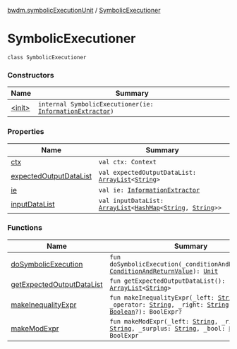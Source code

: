 [bwdm.symbolicExecutionUnit](../index.md) / [SymbolicExecutioner](./index.md)

# SymbolicExecutioner

`class SymbolicExecutioner`

### Constructors

| Name | Summary |
|---|---|
| [&lt;init&gt;](-init-.md) | `internal SymbolicExecutioner(ie: `[`InformationExtractor`](../../bwdm.information-store/-information-extractor/index.md)`)` |

### Properties

| Name | Summary |
|---|---|
| [ctx](ctx.md) | `val ctx: Context` |
| [expectedOutputDataList](expected-output-data-list.md) | `val expectedOutputDataList: `[`ArrayList`](http://docs.oracle.com/javase/6/docs/api/java/util/ArrayList.html)`<`[`String`](https://kotlinlang.org/api/latest/jvm/stdlib/kotlin/-string/index.html)`>` |
| [ie](ie.md) | `val ie: `[`InformationExtractor`](../../bwdm.information-store/-information-extractor/index.md) |
| [inputDataList](input-data-list.md) | `val inputDataList: `[`ArrayList`](http://docs.oracle.com/javase/6/docs/api/java/util/ArrayList.html)`<`[`HashMap`](http://docs.oracle.com/javase/6/docs/api/java/util/HashMap.html)`<`[`String`](https://kotlinlang.org/api/latest/jvm/stdlib/kotlin/-string/index.html)`, `[`String`](https://kotlinlang.org/api/latest/jvm/stdlib/kotlin/-string/index.html)`>>` |

### Functions

| Name | Summary |
|---|---|
| [doSymbolicExecution](do-symbolic-execution.md) | `fun doSymbolicExecution(_conditionAndReturnValue: `[`ConditionAndReturnValue`](../../bwdm.information-store/-condition-and-return-value-list/-condition-and-return-value/index.md)`): `[`Unit`](https://kotlinlang.org/api/latest/jvm/stdlib/kotlin/-unit/index.html) |
| [getExpectedOutputDataList](get-expected-output-data-list.md) | `fun getExpectedOutputDataList(): `[`ArrayList`](http://docs.oracle.com/javase/6/docs/api/java/util/ArrayList.html)`<`[`String`](https://kotlinlang.org/api/latest/jvm/stdlib/kotlin/-string/index.html)`>` |
| [makeInequalityExpr](make-inequality-expr.md) | `fun makeInequalityExpr(_left: `[`String`](https://kotlinlang.org/api/latest/jvm/stdlib/kotlin/-string/index.html)`, _operator: `[`String`](https://kotlinlang.org/api/latest/jvm/stdlib/kotlin/-string/index.html)`, _right: `[`String`](https://kotlinlang.org/api/latest/jvm/stdlib/kotlin/-string/index.html)`, _bool: `[`Boolean`](https://kotlinlang.org/api/latest/jvm/stdlib/kotlin/-boolean/index.html)`?): BoolExpr?` |
| [makeModExpr](make-mod-expr.md) | `fun makeModExpr(_left: `[`String`](https://kotlinlang.org/api/latest/jvm/stdlib/kotlin/-string/index.html)`, _right: `[`String`](https://kotlinlang.org/api/latest/jvm/stdlib/kotlin/-string/index.html)`, _surplus: `[`String`](https://kotlinlang.org/api/latest/jvm/stdlib/kotlin/-string/index.html)`, _bool: `[`Boolean`](https://kotlinlang.org/api/latest/jvm/stdlib/kotlin/-boolean/index.html)`?): BoolExpr` |
